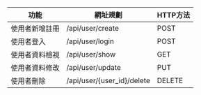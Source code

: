 | 功能 | 網址規劃	| HTTP方法 |
| ----- | -----| ------|
| 使用者新增註冊 | /api/user/create | POST |
| 使用者登入	| /api/user/login | POST |
| 使用者資料檢視 | /api/user/show | GET |
| 使用者資料修改 | /api/user/update | PUT |
| 使用者刪除 | /api/user/{user_id}/delete | DELETE |
